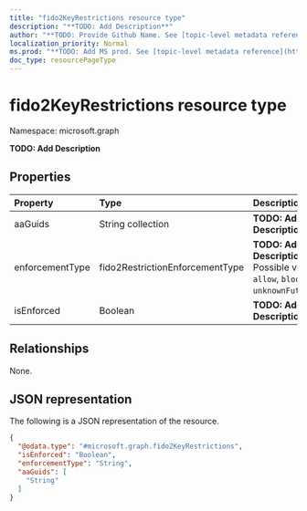 ```yaml
---
title: "fido2KeyRestrictions resource type"
description: "**TODO: Add Description**"
author: "**TODO: Provide Github Name. See [topic-level metadata reference](https://msgo.azurewebsites.net/add/document/guidelines/metadata.html#topic-level-metadata)**"
localization_priority: Normal
ms.prod: "**TODO: Add MS prod. See [topic-level metadata reference](https://msgo.azurewebsites.net/add/document/guidelines/metadata.html#topic-level-metadata)**"
doc_type: resourcePageType
---
```


# fido2KeyRestrictions resource type

Namespace: microsoft.graph

**TODO: Add Description**

## Properties
|Property|Type|Description|
|:---|:---|:---|
|aaGuids|String collection|**TODO: Add Description**|
|enforcementType|fido2RestrictionEnforcementType|**TODO: Add Description**. Possible values are: `allow`, `block`, `unknownFutureValue`.|
|isEnforced|Boolean|**TODO: Add Description**|

## Relationships
None.

## JSON representation
The following is a JSON representation of the resource.
<!-- {
  "blockType": "resource",
  "@odata.type": "microsoft.graph.fido2KeyRestrictions"
}
-->
``` json
{
  "@odata.type": "#microsoft.graph.fido2KeyRestrictions",
  "isEnforced": "Boolean",
  "enforcementType": "String",
  "aaGuids": [
    "String"
  ]
}
```

